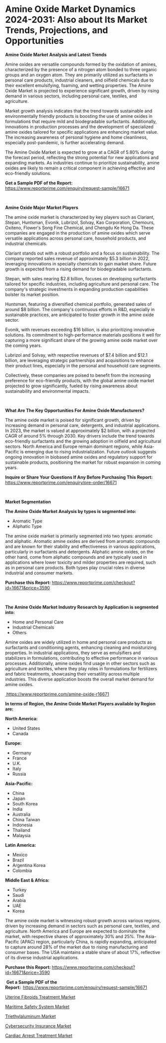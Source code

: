 <p><h1>Amine Oxide Market Dynamics 2024-2031: Also about Its Market Trends, Projections, and Opportunities</h1></p><p><strong>Amine Oxide Market Analysis and Latest Trends</strong></p>
<p><p>Amine oxides are versatile compounds formed by the oxidation of amines, characterized by the presence of a nitrogen atom bonded to three organic groups and an oxygen atom. They are primarily utilized as surfactants in personal care products, industrial cleaners, and oilfield chemicals due to their excellent emulsifying, foaming, and wetting properties. The Amine Oxide Market is projected to experience significant growth, driven by rising demand in various sectors, including personal care, textiles, and agriculture.</p><p>Market growth analysis indicates that the trend towards sustainable and environmentally friendly products is boosting the use of amine oxides in formulations that require mild and biodegradable surfactants. Additionally, innovations in production processes and the development of specialized amine oxides tailored for specific applications are enhancing market value. The increasing awareness of personal hygiene and home cleanliness, especially post-pandemic, is further accelerating demand.</p><p>The Amine Oxide Market is expected to grow at a CAGR of 5.80% during the forecast period, reflecting the strong potential for new applications and expanding markets. As industries continue to prioritize sustainability, amine oxides are likely to remain a critical component in achieving effective and eco-friendly solutions.</p></p>
<p><strong>Get a Sample PDF of the Report:&nbsp;</strong> <a href="https://www.reportprime.com/enquiry/request-sample/16671?utm_campaign=1170&utm_medium=2&utm_source=Github&utm_content=ia&utm_term=23112024&utm_id=amine-oxide">https://www.reportprime.com/enquiry/request-sample/16671</a></p>
<p>&nbsp;</p>
<p><strong>Amine Oxide Major Market Players</strong></p>
<p><p>The amine oxide market is characterized by key players such as Clariant, Stepan, Huntsman, Evonik, Lubrizol, Solvay, Kao Corporation, Chemours, Oxiteno, Flower's Song Fine Chemical, and Chengdu Ke Hong Da. These companies are engaged in the production of amine oxides which serve versatile applications across personal care, household products, and industrial chemicals.</p><p>Clariant stands out with a robust portfolio and a focus on sustainability. The company reported sales revenue of approximately $5.3 billion in 2022, leveraging innovations in specialty chemicals to gain market share. Future growth is expected from a rising demand for biodegradable surfactants.</p><p>Stepan, with sales nearing $2.8 billion, focuses on developing surfactants tailored for specific industries, including agriculture and personal care. The company's strategic investments in expanding production capabilities bolster its market position.</p><p>Huntsman, featuring a diversified chemical portfolio, generated sales of around $8 billion. The company's continuous efforts in R&D, especially in sustainable practices, are anticipated to foster growth in the amine oxide sector.</p><p>Evonik, with revenues exceeding $16 billion, is also prioritizing innovative solutions. Its commitment to high-performance materials positions it well for capturing a more significant share of the growing amine oxide market over the coming years.</p><p>Lubrizol and Solvay, with respective revenues of $7.4 billion and $12.1 billion, are leveraging strategic partnerships and acquisitions to enhance their product lines, especially in the personal and household care segments.</p><p>Collectively, these companies are poised to benefit from the increasing preference for eco-friendly products, with the global amine oxide market projected to grow significantly, fueled by rising awareness about sustainability and environmental impacts.</p></p>
<p>&nbsp;</p>
<p><strong>What Are The Key Opportunities For Amine Oxide Manufacturers?</strong></p>
<p><p>The amine oxide market is poised for significant growth, driven by increasing demand in personal care, detergents, and industrial applications. In 2023, the market is valued at approximately $2 billion, with a projected CAGR of around 5% through 2030. Key drivers include the trend towards eco-friendly surfactants and the growing adoption in oilfield and agricultural sectors. North America and Europe remain dominant regions, while Asia-Pacific is emerging due to rising industrialization. Future outlook suggests ongoing innovation in biobased amine oxides and regulatory support for sustainable products, positioning the market for robust expansion in coming years.</p></p>
<p><strong>Inquire or Share Your Questions If Any Before Purchasing This Report:</strong> <a href="https://www.reportprime.com/enquiry/pre-order/16671?utm_campaign=1170&utm_medium=2&utm_source=Github&utm_content=ia&utm_term=23112024&utm_id=amine-oxide">https://www.reportprime.com/enquiry/pre-order/16671</a></p>
<p>&nbsp;</p>
<p><strong>Market Segmentation</strong></p>
<p><strong>The Amine Oxide Market Analysis by types is segmented into:</strong></p>
<p><ul><li>Aromatic Type</li><li>Aliphatic Type</li></ul></p>
<p><p>The amine oxide market is primarily segmented into two types: aromatic and aliphatic. Aromatic amine oxides are derived from aromatic compounds and are known for their stability and effectiveness in various applications, particularly in surfactants and detergents. Aliphatic amine oxides, on the other hand, come from aliphatic compounds and are typically used in applications where lower toxicity and milder properties are required, such as in personal care products. Both types play crucial roles in diverse industrial and consumer markets.</p></p>
<p><strong>Purchase this Report:&nbsp;</strong><a href="https://www.reportprime.com/checkout?id=16671&price=3590&utm_campaign=1170&utm_medium=2&utm_source=Github&utm_content=ia&utm_term=23112024&utm_id=amine-oxide">https://www.reportprime.com/checkout?id=16671&price=3590</a></p>
<p>&nbsp;</p>
<p><strong>The Amine Oxide Market Industry Research by Application is segmented into:</strong></p>
<p><ul><li>Home and Personal Care</li><li>Industrial Chemicals</li><li>Others</li></ul></p>
<p><p>Amine oxides are widely utilized in home and personal care products as surfactants and conditioning agents, enhancing cleaning and moisturizing properties. In industrial applications, they serve as emulsifiers and stabilizers in formulations, contributing to effective performance in various processes. Additionally, amine oxides find usage in other sectors such as agriculture and textiles, where they play roles in formulations for fertilizers and fabric treatments, showcasing their versatility across multiple industries. This diverse application boosts the overall market demand for amine oxides.</p></p>
<p><a href="https://www.reportprime.com/amine-oxide-r16671?utm_campaign=1170&utm_medium=2&utm_source=Github&utm_content=ia&utm_term=23112024&utm_id=amine-oxide">&nbsp;https://www.reportprime.com/amine-oxide-r16671</a></p>
<p><strong>In terms of Region, the Amine Oxide Market Players available by Region are:</strong></p>
<p>
    <p> <strong> North America: </strong>
        <ul>
            <li>United States</li>
            <li>Canada</li>
        </ul>
        </p> 
    <p> <strong> Europe: </strong>
        <ul>
            <li>Germany</li>
            <li>France</li>
            <li>U.K.</li>
            <li>Italy</li>
            <li>Russia</li>
        </ul>
        </p> 
    <p> <strong> Asia-Pacific: </strong>
        <ul>
            <li>China</li>
            <li>Japan</li>
            <li>South Korea</li>
            <li>India</li>
            <li>Australia</li>
            <li>China Taiwan</li>
            <li>Indonesia</li>
            <li>Thailand</li>
            <li>Malaysia</li>
        </ul>
        </p> 
    <p> <strong> Latin America: </strong>
        <ul>
            <li>Mexico</li>
            <li>Brazil</li>
            <li>Argentina Korea</li>
            <li>Colombia</li>
        </ul>
        </p> 
    <p> <strong> Middle East & Africa: </strong>
        <ul>
            <li>Turkey</li>
            <li>Saudi</li>
            <li>Arabia</li>
            <li>UAE</li>
            <li>Korea</li>
        </ul>
    </p>
    </p>
<p><p>The amine oxide market is witnessing robust growth across various regions, driven by increasing demand in sectors such as personal care, textiles, and agriculture. North America and Europe are expected to dominate the market, with respective shares of approximately 30% and 25%. The Asia-Pacific (APAC) region, particularly China, is rapidly expanding, anticipated to capture around 28% of the market due to rising manufacturing and consumer bases. The USA maintains a stable share of about 17%, reflective of its diverse industrial applications.</p></p>
<p><strong>Purchase this Report: </strong><a href="https://www.reportprime.com/checkout?id=16671&price=3590&utm_campaign=1170&utm_medium=2&utm_source=Github&utm_content=ia&utm_term=23112024&utm_id=amine-oxide">https://www.reportprime.com/checkout?id=16671&price=3590</a></p>
<p>&nbsp;<strong>Get a Sample PDF of the Report:&nbsp;&nbsp;</strong><a href="https://www.reportprime.com/enquiry/request-sample/16671?utm_campaign=1170&utm_medium=2&utm_source=Github&utm_content=ia&utm_term=23112024&utm_id=amine-oxide">https://www.reportprime.com/enquiry/request-sample/16671</a></p>
<p><strong></strong></p>
<p><p><a href="https://www.linkedin.com/pulse/understanding-uterine-fibroids-treatment-market-competitor-kq2fc?utm_campaign=1170&utm_medium=2&utm_source=Github&utm_content=ia&utm_term=23112024&utm_id=amine-oxide">Uterine Fibroids Treatment Market</a></p><p><a href="https://issuu.com/reportprime-2/docs/maritime-safety-system-market-size-_ad55a4700c6c5e?utm_campaign=1170&utm_medium=2&utm_source=Github&utm_content=ia&utm_term=23112024&utm_id=amine-oxide">Maritime Safety System Market</a></p><p><a href="https://github.com/sofayahoo2023/Market-Research-Report-List-6/blob/main/triethylaluminum-market.md?utm_campaign=1170&utm_medium=2&utm_source=Github&utm_content=ia&utm_term=23112024&utm_id=amine-oxide">Triethylaluminum Market</a></p><p><a href="https://issuu.com/reportprime-2/docs/cybersecurity-insurance-market-size_e15615a376ae81?utm_campaign=1170&utm_medium=2&utm_source=Github&utm_content=ia&utm_term=23112024&utm_id=amine-oxide">Cybersecurity Insurance Market</a></p><p><a href="https://www.linkedin.com/pulse/cardiac-arrest-treatment-market-outlook-from-2024-2031-marketsize-vvu0c?utm_campaign=1170&utm_medium=2&utm_source=Github&utm_content=ia&utm_term=23112024&utm_id=amine-oxide">Cardiac Arrest Treatment Market</a></p></p>
